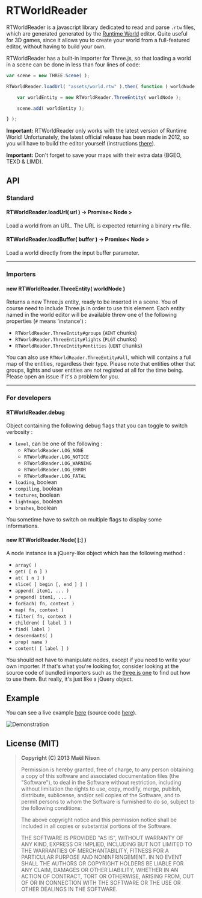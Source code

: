 # RTWorldReader

RTWorldReader is a javascript library dedicated to read and parse `.rtw` files, which are generated generated by the [Runtime World](http://runtimelegend.com/rep/rtworld/index) editor. Quite useful for 3D games, since it allows you to create your world from a full-featured editor, without having to build your own.

RTWorldReader has a built-in importer for Three.js, so that loading a world in a scene can be done in less than four lines of code:

```js
var scene = new THREE.Scene( );

RTWorldReader.loadUrl( "assets/world.rtw" ).then( function ( worldNode ) {

    var worldEntity = new RTWorldReader.ThreeEntity( worldNode );

    scene.add( worldEntity );

} );
```

**Important:** RTWorldReader only works with the latest version of Runtime World! Unfortunately, the latest official release has been made in 2012, so you will have to build the editor yourself (instructions [there](http://www.runtimelegend.com/rep/rtworld/wiki?name=Build+and+Prepare+Runtime+World)).

**Important:** Don't forget to save your maps with their extra data (BGEO, TEXD & LIMD).

## API

### Standard

#### RTWorldReader.loadUrl( url ) -> Promise< Node >

Load a world from an URL. The URL is expected returning a binary `rtw` file.

#### RTWorldReader.loadBuffer( buffer ) -> Promise< Node >

Load a world directly from the input buffer parameter.

<hr />

### Importers

#### new RTWorldReader.ThreeEntity( worldNode )

Returns a new Three.js entity, ready to be inserted in a scene. You of course need to include Three.js in order to use this element. Each entity named in the world editor will be available threw one of the following properties (`#` means 'instance') :

- `RTWorldReader.ThreeEntity#groups` (`AENT` chunks)
- `RTWorldReader.ThreeEntity#lights` (`PLGT` chunks)
- `RTWorldReader.ThreeEntity#entities` (`UENT` chunks)

You can also use `RTWorldReader.ThreeEntity#all`, which will contains a full map of the entities, regardless their type. Please note that entities other that groups, lights and user entities are not registed at all for the time being. Please open an issue if it's a problem for you.

<hr />

### For developers

#### RTWorldReader.debug

Object containing the following debug flags that you can toggle to switch verbosity :

  - `level`, can be one of the following :
      - `RTWorldReader.LOG_NONE`
      - `RTWorldReader.LOG_NOTICE`
      - `RTWorldReader.LOG_WARNING`
      - `RTWorldReader.LOG_ERROR`
      - `RTWorldReader.LOG_FATAL`
  - `loading`, boolean
  - `compiling`, boolean
  - `textures`, boolean
  - `lightmaps`, boolean
  - `brushes`, boolean

You sometime have to switch on multiple flags to display some informations.

#### new RTWorldReader.Node( [:] )

A node instance is a jQuery-like object which has the following method :

  * `array( )`
  * `get( [ n ] )`
  * `at( [ n ] )`
  * `slice( [ begin [, end ] ] )`
  * `append( item1, ... )`
  * `prepend( item1, ... )`
  * `forEach( fn, context )`
  * `map( fn, context )`
  * `filter( fn, context )`
  * `children( [ label ] )`
  * `find( label )`
  * `descendants( )`
  * `prop( name )`
  * `content( [ label ] )`

You should not have to manipulate nodes, except if you need to write your own importer. If that's what you're looking for, consider looking at the source code of bundled importers such as the [three.js one](https://github.com/arcanis/RTWorldReader/blob/master/sources/three.js) to find out how to use them. But really, it's just like a jQuery object.

## Example

You can see a live example [here](http://arcanis.github.io/RTWorldReader/example/) (source code [here](https://github.com/arcanis/RTWorldReader/blob/master/example/sources/example.js)).

![Demonstration](http://www.clipular.com/c?10643005=O4CDZaomPAtl8uZ4Akwy1UYHgTM&f=.png)

## License (MIT)

> **Copyright (C) 2013 Maël Nison**
>
> Permission is hereby granted, free of charge, to any person obtaining a copy of this software and associated documentation files (the "Software"), to deal in the Software without restriction, including without limitation the rights to use, copy, modify, merge, publish, distribute, sublicense, and/or sell copies of the Software, and to permit persons to whom the Software is furnished to do so, subject to the following conditions:
>
> The above copyright notice and this permission notice shall be included in all copies or substantial portions of the Software.
>
> THE SOFTWARE IS PROVIDED "AS IS", WITHOUT WARRANTY OF ANY KIND, EXPRESS OR IMPLIED, INCLUDING BUT NOT LIMITED TO THE WARRANTIES OF MERCHANTABILITY, FITNESS FOR A PARTICULAR PURPOSE AND NONINFRINGEMENT. IN NO EVENT SHALL THE AUTHORS OR COPYRIGHT HOLDERS BE LIABLE FOR ANY CLAIM, DAMAGES OR OTHER LIABILITY, WHETHER IN AN ACTION OF CONTRACT, TORT OR OTHERWISE, ARISING FROM, OUT OF OR IN CONNECTION WITH THE SOFTWARE OR THE USE OR OTHER DEALINGS IN THE SOFTWARE.
